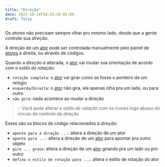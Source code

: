 ```yaml
---
title: "Direção"
date: 2022-10-14T18:33:18-03:00
draft: false
---
```


Os *atores* não precisam sempre olhar pro mesmo lado, desde que a gente controle sua *direção*.

A direção de um [ator](/conceitos/atores) pode ser controlada manualmente pelo painel de [atores](/conceitos/atores) à direita, ou através de códigos.

Quando a *direção* é alterada, o [ator](/conceitos/atores) vai mudar sua orientação de acordo com o *estilo de rotação*:

- `rotação completa`: o [ator](/conceitos/atores) vai girar como se fosse o ponteiro de um relógio
- `esquerda/Direita`: o [ator](/conceitos/atores) não gira, ele apenas olha pra um lado, ou para outro
- `não gire`: nada acontece ao mudar a direção

> 💡 Você pode alterar o *estilo de rotação* com os ícones logo abaixo do círculo de controle da *direção*

Esses são os blocos de código relacionados à *direção*:

- `aponte para a direção ...`: altera a direção de um ator
- `aponte para ...`: altera a direção de um [ator](/conceitos/atores) para apontar pra outro objeto
- `gire ... graus`: altera a direção de um [ator](/conceitos/atores) girando pra um lado ou pro outro
- `defina o estilo de rotação para ...`: altera o estilo de rotação do ator
